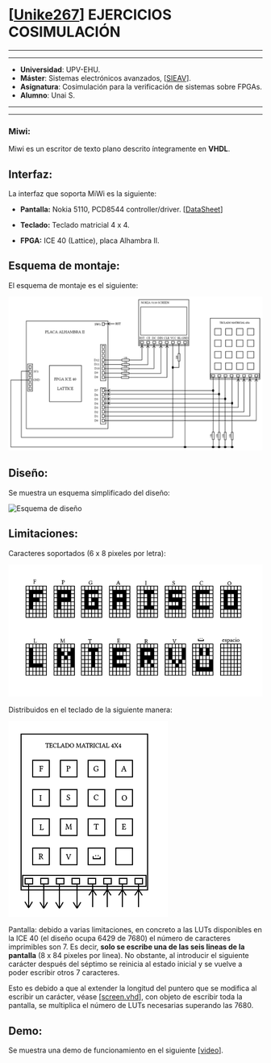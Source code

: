 # [[Unike267](https://github.com/Unike267)] EJERCICIOS COSIMULACIÓN
---
---

- **Universidad**: UPV-EHU.
- **Máster**: Sistemas electrónicos avanzados, [[SIEAV](https://github.com/umarcor/SIEAV)].
- **Asignatura**: Cosimulación para la verificación de sistemas sobre FPGAs.
- **Alumno**: Unai S.

---
---

### Miwi:

Miwi es un escritor de texto plano descrito íntegramente en **VHDL**.

## Interfaz:

La interfaz que soporta MiWi es la siguiente:

- **Pantalla:** Nokia 5110, PCD8544 controller/driver. [[DataSheet](https://github.com/EleonoreMizo/pedalevite/blob/master/doc/datasheets/Philips%20PCD8544%20-%20IC%2C%2048x84%20pixels%20matrix%20LCD%20controller%20(Nokia%205110).pdf)]

- **Teclado:** Teclado matricial 4 x 4.

- **FPGA:** ICE 40 (Lattice), placa Alhambra II.

## Esquema de montaje:

El esquema de montaje es el siguiente:

![Esquema de montaje](https://github.com/Unike267/Photos/blob/master/UNI-Photos/cosim/ESQUEMA_MONTAJE.png)

## Diseño:

Se muestra un esquema simplificado del diseño:

![Esquema de diseño](https://github.com/Unike267/Photos/blob/master/UNI-Photos/cosim/ESQUEMA_DISE%C3%91O.png)

## Limitaciones:

Caracteres soportados (6 x 8 pixeles por letra):

![Caracteres soportados](https://github.com/Unike267/Photos/blob/master/UNI-Photos/cosim/CARACTERES.png)

Distribuidos en el teclado de la siguiente manera:

![teclado](https://github.com/Unike267/Photos/blob/master/UNI-Photos/cosim/TECLADO.png)

Pantalla: debido a varias limitaciones, en concreto a las LUTs disponibles en la ICE 40 (el diseño ocupa 6429 de 7680) el número de caracteres imprimibles son 7. Es decir, **solo se escribe una de las seis lineas de la pantalla** (8 x 84 pixeles por linea). No obstante, al introducir el siguiente carácter después del séptimo se reinicia al estado inicial y se vuelve a poder escribir otros 7 caracteres. 

Esto es debido a que al extender la longitud del puntero que se modifica al escribir un carácter, véase [[screen.vhd](https://github.com/Unike267/Ejercicios-Cosimulacion/blob/main/MiWi/Top/screen.vhd)], con objeto de escribir toda la pantalla, se multiplica el número de LUTs necesarias superando las 7680.

## Demo:

Se muestra una demo de funcionamiento en el siguiente [[video](https://www.youtube.com/watch?v=qeRFKENe8lA)].
